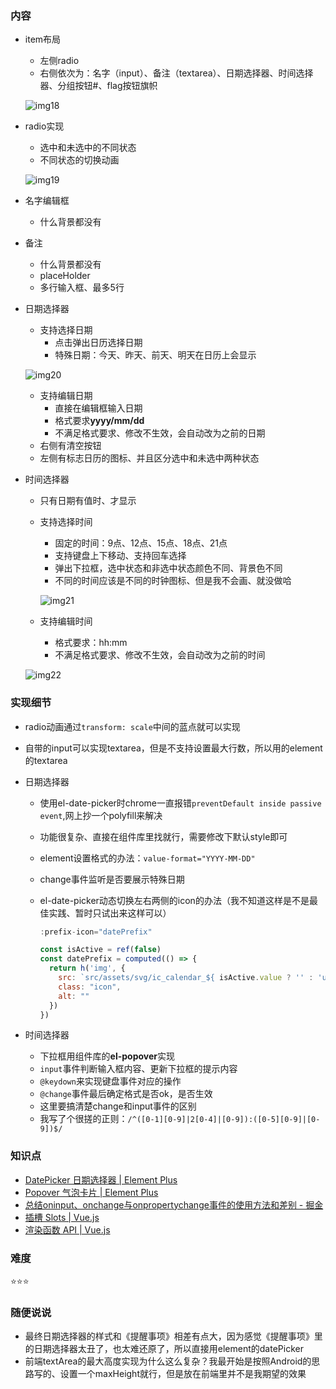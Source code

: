 ### 内容
- item布局
  - 左侧radio
  - 右侧依次为：名字（input）、备注（textarea）、日期选择器、时间选择器、分组按钮#、flag按钮旗帜

  ![img18](https://raw.github.com/nppp1990/easy-todo/master/doc/img/img18.png)

- radio实现
  - 选中和未选中的不同状态
  - 不同状态的切换动画

  ![img19](https://raw.github.com/nppp1990/easy-todo/master/doc/img/img19.png)

- 名字编辑框
  - 什么背景都没有
- 备注
  - 什么背景都没有
  - placeHolder
  - 多行输入框、最多5行
- 日期选择器
  - 支持选择日期
    - 点击弹出日历选择日期
    - 特殊日期：今天、昨天、前天、明天在日历上会显示

  ![img20](https://raw.github.com/nppp1990/easy-todo/master/doc/img/img20.png)

  - 支持编辑日期
    - 直接在编辑框输入日期
    - 格式要求**yyyy/mm/dd**
    - 不满足格式要求、修改不生效，会自动改为之前的日期
  - 右侧有清空按钮
  - 左侧有标志日历的图标、并且区分选中和未选中两种状态

- 时间选择器
  - 只有日期有值时、才显示
  - 支持选择时间
    - 固定的时间：9点、12点、15点、18点、21点
    - 支持键盘上下移动、支持回车选择
    - 弹出下拉框，选中状态和非选中状态颜色不同、背景色不同
    - 不同的时间应该是不同的时钟图标、但是我不会画、就没做哈

    ![img21](https://raw.github.com/nppp1990/easy-todo/master/doc/img/img21.png)

  - 支持编辑时间
    - 格式要求：hh:mm
    - 不满足格式要求、修改不生效，会自动改为之前的时间

  ![img22](https://raw.github.com/nppp1990/easy-todo/master/doc/img/img22.png)



### 实现细节

- radio动画通过`transform: scale`中间的蓝点就可以实现

- 自带的input可以实现textarea，但是不支持设置最大行数，所以用的element的textarea

- 日期选择器

  - 使用el-date-picker时chrome一直报错`preventDefault inside passive event`,网上抄一个polyfill来解决

  - 功能很复杂、直接在组件库里找就行，需要修改下默认style即可

  - element设置格式的办法：`value-format="YYYY-MM-DD"`

  - change事件监听是否要展示特殊日期

  - el-date-picker动态切换左右两侧的icon的办法（我不知道这样是不是最佳实践、暂时只试出来这样可以）

    ```javascript
    :prefix-icon="datePrefix"

    const isActive = ref(false)
    const datePrefix = computed(() => {
      return h('img', {
        src: `src/assets/svg/ic_calendar_${ isActive.value ? '' : 'un' }selected.svg`,
        class: "icon",
        alt: ""
      })
    })
    ```



- 时间选择器
  - 下拉框用组件库的**el-popover**实现
  - `input`事件判断输入框内容、更新下拉框的提示内容
  - `@keydown`来实现键盘事件对应的操作
  - `@change`事件最后确定格式是否ok，是否生效
  - 这里要搞清楚change和input事件的区别
  - 我写了个很搓的正则：`/^([0-1][0-9]|2[0-4]|[0-9]):([0-5][0-9]|[0-9])$/`

### 知识点

- [DatePicker 日期选择器 | Element Plus](https://element-plus.gitee.io/zh-CN/component/date-picker.html)
- [Popover 气泡卡片 | Element Plus](https://element-plus.gitee.io/zh-CN/component/popover.html)
- [总结oninput、onchange与onpropertychange事件的使用方法和差别 - 掘金](https://juejin.cn/post/6844903816542814221)
- [插槽 Slots | Vue.js](https://cn.vuejs.org/guide/components/slots.html)
- [渲染函数 API | Vue.js](https://cn.vuejs.org/api/render-function.html#h)

### 难度

⭐️⭐️⭐️

### 随便说说

- 最终日期选择器的样式和《提醒事项》相差有点大，因为感觉《提醒事项》里的日期选择器太丑了，也太难还原了，所以直接用element的datePicker
- 前端textArea的最大高度实现为什么这么复杂？我最开始是按照Android的思路写的、设置一个maxHeight就行，但是放在前端里并不是我期望的效果